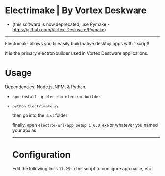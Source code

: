 # Electrimake | By Vortex Deskware

- (this softward is now deprecated, use Pymake - https://github.com/Vortex-Deskware/Pymake)

---
Electrimake allows you to easily build native desktop apps with 1 script!

It is the primary electron builder used in Vortex Deskware applications.

# Usage
Dependencies: Node.js, NPM, & Python.

- ```npm install -g electron electron-builder```

- ```python Electrimake.py```

  then go into the ```dist``` folder

  finally, open ```electron-url-app Setup 1.0.0.exe``` or whatever you named your app as

  ---
  # Configuration

  Edit the following lines ```11-25``` in the script to configure app name, etc.

